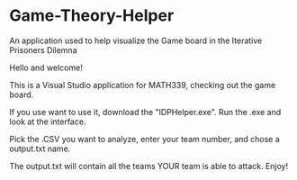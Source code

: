 # Game-Theory-Helper
An application used to help visualize the Game board in the Iterative Prisoners Dilemna 

Hello and welcome!

This is a Visual Studio application for MATH339, checking out the game board.

If you use want to use it, download the "IDPHelper.exe".  Run the .exe and look at the interface.

Pick the .CSV you want to analyze, enter your team number, and chose a output.txt name.

The output.txt will contain all the teams YOUR team is able to attack.  Enjoy!
